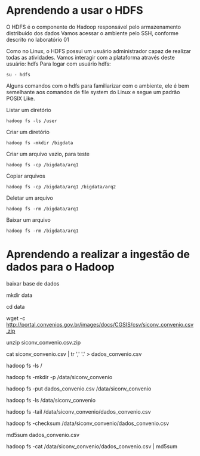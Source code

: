 # Aprendendo a usar o HDFS

O HDFS é o componente do Hadoop responsável pelo armazenamento distribuído dos dados
Vamos acessar o ambiente pelo SSH, conforme descrito no laboratório 01

Como no Linux, o HDFS possui um usuário administrador capaz de realizar todas as atividades. Vamos interagir com a plataforma através deste usuário: hdfs
Para logar com usuário hdfs:

```shell
su - hdfs
```

Alguns comandos com o hdfs para familiarizar com o ambiente, ele é bem semelhante aos comandos de file system do Linux e segue um padrão POSIX Like.

Listar um diretório
```shell
hadoop fs -ls /user
```

Criar um diretório
```shell
hadoop fs -mkdir /bigdata
```

Criar um arquivo vazio, para teste
```shell
hadoop fs -cp /bigdata/arq1
```

Copiar arquivos 
```shell
hadoop fs -cp /bigdata/arq1 /bigdata/arq2
```

Deletar um arquivo
```shell
hadoop fs -rm /bigdata/arq1
```

Baixar um arquivo
```shell
hadoop fs -rm /bigdata/arq1
```

# Aprendendo a realizar a ingestão de dados para o Hadoop

baixar base de dados

mkdir data

cd data

wget -c http://portal.convenios.gov.br/images/docs/CGSIS/csv/siconv_convenio.csv.zip

unzip siconv_convenio.csv.zip

cat siconv_convenio.csv | tr ',' '.' > dados_convenio.csv

hadoop fs -ls /

hadoop fs -mkdir -p /data/siconv_convenio



hadoop fs -put  dados_convenio.csv /data/siconv_convenio

hadoop fs -ls /data/siconv_convenio

hadoop fs -tail /data/siconv_convenio/dados_convenio.csv


hadoop fs -checksum /data/siconv_convenio/dados_convenio.csv

md5sum dados_convenio.csv

hadoop fs -cat /data/siconv_convenio/dados_convenio.csv | md5sum

